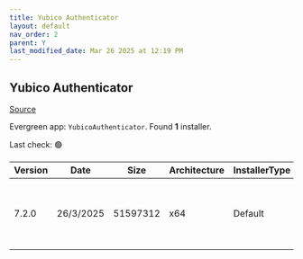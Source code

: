 ```yaml
---
title: Yubico Authenticator
layout: default
nav_order: 2
parent: Y
last_modified_date: Mar 26 2025 at 12:19 PM
---
```


## Yubico Authenticator

[Source](https://github.com/Yubico/yubioath-flutter/)

Evergreen app: `YubicoAuthenticator`. Found **1** installer.

Last check: 🟢

| Version | Date      | Size     | Architecture | InstallerType | Type | URI                                                                                                                                                                                                                |
| ------- | --------- | -------- | ------------ | ------------- | ---- | ------------------------------------------------------------------------------------------------------------------------------------------------------------------------------------------------------------------ |
| 7.2.0   | 26/3/2025 | 51597312 | x64          | Default       | msi  | [https://github.com/Yubico/yubioath-flutter/releases/download/7.2.0/yubico-authenticator-7.2.0-win64.msi](https://github.com/Yubico/yubioath-flutter/releases/download/7.2.0/yubico-authenticator-7.2.0-win64.msi) |
